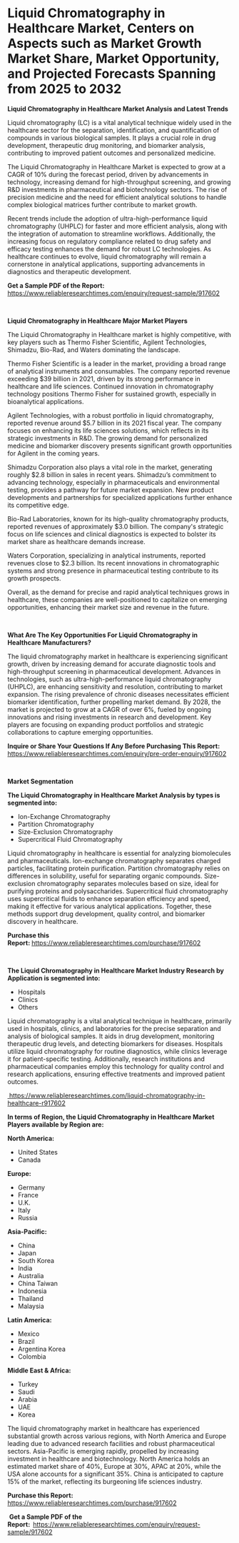 <p><h1>Liquid Chromatography in Healthcare Market, Centers on Aspects such as Market Growth Market Share, Market Opportunity, and Projected Forecasts Spanning from 2025 to 2032</h1></p><p><strong>Liquid Chromatography in Healthcare Market Analysis and Latest Trends</strong></p>
<p><p>Liquid chromatography (LC) is a vital analytical technique widely used in the healthcare sector for the separation, identification, and quantification of compounds in various biological samples. It plays a crucial role in drug development, therapeutic drug monitoring, and biomarker analysis, contributing to improved patient outcomes and personalized medicine.</p><p>The Liquid Chromatography in Healthcare Market is expected to grow at a CAGR of 10% during the forecast period, driven by advancements in technology, increasing demand for high-throughput screening, and growing R&D investments in pharmaceutical and biotechnology sectors. The rise of precision medicine and the need for efficient analytical solutions to handle complex biological matrices further contribute to market growth.</p><p>Recent trends include the adoption of ultra-high-performance liquid chromatography (UHPLC) for faster and more efficient analysis, along with the integration of automation to streamline workflows. Additionally, the increasing focus on regulatory compliance related to drug safety and efficacy testing enhances the demand for robust LC technologies. As healthcare continues to evolve, liquid chromatography will remain a cornerstone in analytical applications, supporting advancements in diagnostics and therapeutic development.</p></p>
<p><strong>Get a Sample PDF of the Report:&nbsp;</strong> <a href="https://www.reliableresearchtimes.com/enquiry/request-sample/917602?utm_campaign=3074&utm_medium=2&utm_source=Github&utm_content=ia&utm_term=18042025&utm_id=liquid-chromatography-in-healthcare">https://www.reliableresearchtimes.com/enquiry/request-sample/917602</a></p>
<p>&nbsp;</p>
<p><strong>Liquid Chromatography in Healthcare Major Market Players</strong></p>
<p><p>The Liquid Chromatography in Healthcare market is highly competitive, with key players such as Thermo Fisher Scientific, Agilent Technologies, Shimadzu, Bio-Rad, and Waters dominating the landscape. </p><p>Thermo Fisher Scientific is a leader in the market, providing a broad range of analytical instruments and consumables. The company reported revenue exceeding $39 billion in 2021, driven by its strong performance in healthcare and life sciences. Continued innovation in chromatography technology positions Thermo Fisher for sustained growth, especially in bioanalytical applications.</p><p>Agilent Technologies, with a robust portfolio in liquid chromatography, reported revenue around $5.7 billion in its 2021 fiscal year. The company focuses on enhancing its life sciences solutions, which reflects in its strategic investments in R&D. The growing demand for personalized medicine and biomarker discovery presents significant growth opportunities for Agilent in the coming years.</p><p>Shimadzu Corporation also plays a vital role in the market, generating roughly $2.8 billion in sales in recent years. Shimadzu’s commitment to advancing technology, especially in pharmaceuticals and environmental testing, provides a pathway for future market expansion. New product developments and partnerships for specialized applications further enhance its competitive edge.</p><p>Bio-Rad Laboratories, known for its high-quality chromatography products, reported revenues of approximately $3.0 billion. The company's strategic focus on life sciences and clinical diagnostics is expected to bolster its market share as healthcare demands increase.</p><p>Waters Corporation, specializing in analytical instruments, reported revenues close to $2.3 billion. Its recent innovations in chromatographic systems and strong presence in pharmaceutical testing contribute to its growth prospects.</p><p>Overall, as the demand for precise and rapid analytical techniques grows in healthcare, these companies are well-positioned to capitalize on emerging opportunities, enhancing their market size and revenue in the future.</p></p>
<p>&nbsp;</p>
<p><strong>What Are The Key Opportunities For Liquid Chromatography in Healthcare Manufacturers?</strong></p>
<p><p>The liquid chromatography market in healthcare is experiencing significant growth, driven by increasing demand for accurate diagnostic tools and high-throughput screening in pharmaceutical development. Advances in technologies, such as ultra-high-performance liquid chromatography (UHPLC), are enhancing sensitivity and resolution, contributing to market expansion. The rising prevalence of chronic diseases necessitates efficient biomarker identification, further propelling market demand. By 2028, the market is projected to grow at a CAGR of over 6%, fueled by ongoing innovations and rising investments in research and development. Key players are focusing on expanding product portfolios and strategic collaborations to capture emerging opportunities.</p></p>
<p><strong>Inquire or Share Your Questions If Any Before Purchasing This Report:</strong> <a href="https://www.reliableresearchtimes.com/enquiry/pre-order-enquiry/917602?utm_campaign=3074&utm_medium=2&utm_source=Github&utm_content=ia&utm_term=18042025&utm_id=liquid-chromatography-in-healthcare">https://www.reliableresearchtimes.com/enquiry/pre-order-enquiry/917602</a></p>
<p>&nbsp;</p>
<p><strong>Market Segmentation</strong></p>
<p><strong>The Liquid Chromatography in Healthcare Market Analysis by types is segmented into:</strong></p>
<p><ul><li>Ion-Exchange Chromatography</li><li>Partition Chromatography</li><li>Size-Exclusion Chromatography</li><li>Supercritical Fluid Chromatography</li></ul></p>
<p><p>Liquid chromatography in healthcare is essential for analyzing biomolecules and pharmaceuticals. Ion-exchange chromatography separates charged particles, facilitating protein purification. Partition chromatography relies on differences in solubility, useful for separating organic compounds. Size-exclusion chromatography separates molecules based on size, ideal for purifying proteins and polysaccharides. Supercritical fluid chromatography uses supercritical fluids to enhance separation efficiency and speed, making it effective for various analytical applications. Together, these methods support drug development, quality control, and biomarker discovery in healthcare.</p></p>
<p><strong>Purchase this Report:&nbsp;</strong><a href="https://www.reliableresearchtimes.com/purchase/917602?utm_campaign=3074&utm_medium=2&utm_source=Github&utm_content=ia&utm_term=18042025&utm_id=liquid-chromatography-in-healthcare">https://www.reliableresearchtimes.com/purchase/917602</a></p>
<p>&nbsp;</p>
<p><strong>The Liquid Chromatography in Healthcare Market Industry Research by Application is segmented into:</strong></p>
<p><ul><li>Hospitals</li><li>Clinics</li><li>Others</li></ul></p>
<p><p>Liquid chromatography is a vital analytical technique in healthcare, primarily used in hospitals, clinics, and laboratories for the precise separation and analysis of biological samples. It aids in drug development, monitoring therapeutic drug levels, and detecting biomarkers for diseases. Hospitals utilize liquid chromatography for routine diagnostics, while clinics leverage it for patient-specific testing. Additionally, research institutions and pharmaceutical companies employ this technology for quality control and research applications, ensuring effective treatments and improved patient outcomes.</p></p>
<p><a href="https://www.reliableresearchtimes.com/liquid-chromatography-in-healthcare-r917602?utm_campaign=3074&utm_medium=2&utm_source=Github&utm_content=ia&utm_term=18042025&utm_id=liquid-chromatography-in-healthcare">&nbsp;https://www.reliableresearchtimes.com/liquid-chromatography-in-healthcare-r917602</a></p>
<p><strong>In terms of Region, the Liquid Chromatography in Healthcare Market Players available by Region are:</strong></p>
<p>
    <p> <strong> North America: </strong>
        <ul>
            <li>United States</li>
            <li>Canada</li>
        </ul>
        </p> 
    <p> <strong> Europe: </strong>
        <ul>
            <li>Germany</li>
            <li>France</li>
            <li>U.K.</li>
            <li>Italy</li>
            <li>Russia</li>
        </ul>
        </p> 
    <p> <strong> Asia-Pacific: </strong>
        <ul>
            <li>China</li>
            <li>Japan</li>
            <li>South Korea</li>
            <li>India</li>
            <li>Australia</li>
            <li>China Taiwan</li>
            <li>Indonesia</li>
            <li>Thailand</li>
            <li>Malaysia</li>
        </ul>
        </p> 
    <p> <strong> Latin America: </strong>
        <ul>
            <li>Mexico</li>
            <li>Brazil</li>
            <li>Argentina Korea</li>
            <li>Colombia</li>
        </ul>
        </p> 
    <p> <strong> Middle East & Africa: </strong>
        <ul>
            <li>Turkey</li>
            <li>Saudi</li>
            <li>Arabia</li>
            <li>UAE</li>
            <li>Korea</li>
        </ul>
    </p>
    </p>
<p><p>The liquid chromatography market in healthcare has experienced substantial growth across various regions, with North America and Europe leading due to advanced research facilities and robust pharmaceutical sectors. Asia-Pacific is emerging rapidly, propelled by increasing investment in healthcare and biotechnology. North America holds an estimated market share of 40%, Europe at 30%, APAC at 20%, while the USA alone accounts for a significant 35%. China is anticipated to capture 15% of the market, reflecting its burgeoning life sciences industry.</p></p>
<p><strong>Purchase this Report: </strong><a href="https://www.reliableresearchtimes.com/purchase/917602?utm_campaign=3074&utm_medium=2&utm_source=Github&utm_content=ia&utm_term=18042025&utm_id=liquid-chromatography-in-healthcare">https://www.reliableresearchtimes.com/purchase/917602</a></p>
<p>&nbsp;<strong>Get a Sample PDF of the Report:&nbsp;&nbsp;</strong><a href="https://www.reliableresearchtimes.com/enquiry/request-sample/917602?utm_campaign=3074&utm_medium=2&utm_source=Github&utm_content=ia&utm_term=18042025&utm_id=liquid-chromatography-in-healthcare">https://www.reliableresearchtimes.com/enquiry/request-sample/917602</a></p>
<p><strong></strong></p>
<p><p></p><p></p><p></p></p>